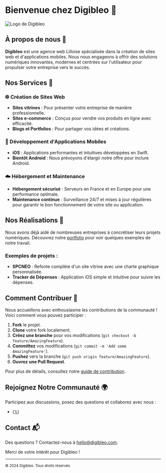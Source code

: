 # Bienvenue chez Digibleo 🚀

![Logo de Digibleo](https://digibleo.com/wp-content/uploads/2021/08/digibleo-logo-mini-w.png)

## À propos de nous 🌟

**Digibleo** est une agence web Lilloise spécialisée dans la création de sites web et d'applications mobiles. Nous nous engageons à offrir des solutions numériques innovantes, modernes et centrées sur l'utilisateur pour propulser votre entreprise vers le succès.

## Nos Services 💼

### 🌐 Création de Sites Web
- **Sites vitrines** : Pour présenter votre entreprise de manière professionnelle.
- **Sites e-commerce** : Conçus pour vendre vos produits en ligne avec efficacité.
- **Blogs et Portfolios** : Pour partager vos idées et créations.

### 📱 Développement d'Applications Mobiles
- **iOS** : Applications performantes et intuitives développées en Swift.
- **Bientôt Android** : Nous prévoyons d'élargir notre offre pour inclure Android.

### ☁️ Hébergement et Maintenance
- **Hébergement sécurisé** : Serveurs en France et en Europe pour une performance optimale.
- **Maintenance continue** : Surveillance 24/7 et mises à jour régulières pour garantir le bon fonctionnement de votre site ou application.

## Nos Réalisations 🎨

Nous avons déjà aidé de nombreuses entreprises à concrétiser leurs projets numériques. Découvrez notre [portfolio](https://digibleo.com/portfolio/) pour voir quelques exemples de notre travail.

### Exemples de projets :
- **SPCNEO** : Refonte complète d'un site vitrine avec une charte graphique personnalisée.
- **Tracker de Dépenses** : Application iOS simple et intuitive pour suivre les dépenses.

## Comment Contribuer 🤝

Nous accueillons avec enthousiasme les contributions de la communauté ! Voici comment vous pouvez participer :
1. **Fork** le projet.
2. **Clone** votre fork localement.
3. **Créez une branche** pour vos modifications (`git checkout -b feature/AmazingFeature`).
4. **Committez** vos modifications (`git commit -m 'Add some AmazingFeature'`).
5. **Pushez** vers la branche (`git push origin feature/AmazingFeature`).
6. **Ouvrez une Pull Request**.

Pour plus de détails, consultez notre [guide de contribution](lien_vers_le_guide_de_contribution).

## Rejoignez Notre Communauté 🌍

Participez aux discussions, posez des questions et collaborez avec nous :
- ([𝕏](https://twitter.com/digibleofr)) 

## Contact 📬

Des questions ? Contactez-nous à [hello@digibleo.com](mailto:hello@digibleo.com).

Merci de votre intérêt pour Digibleo !

---

<sub>© 2024 Digibleo. Tous droits réservés.</sub>
